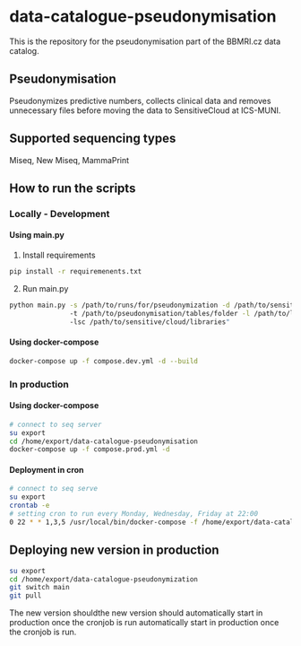 # data-catalogue-pseudonymisation
This is the repository for the pseudonymisation part of the BBMRI.cz data catalog.

## Pseudonymisation
Pseudonymizes predictive numbers, collects clinical data and removes unnecessary files before moving the data to SensitiveCloud at ICS-MUNI.

## Supported sequencing types
Miseq, New Miseq, MammaPrint

## How to run the scripts
### Locally - Development
#### Using main.py
1. Install requirements
```bash
pip install -r requiremenents.txt
```
2. Run main.py
```bash
python main.py -s /path/to/runs/for/pseudonymization -d /path/to/sensitive/cloud/destination 
               -t /path/to/pseudonymisation/tables/folder -l /path/to/libraries 
               -lsc /path/to/sensitive/cloud/libraries"
```
#### Using docker-compose
```bash
docker-compose up -f compose.dev.yml -d --build
```
### In production
#### Using docker-compose
```bash
# connect to seq server
su export
cd /home/export/data-catalogue-pseudonymisation
docker-compose up -f compose.prod.yml -d
```
#### Deployment in cron
```bash
# connect to seq serve
su export
crontab -e
# setting cron to run every Monday, Wednesday, Friday at 22:00
0 22 * * 1,3,5 /usr/local/bin/docker-compose -f /home/export/data-catalogue-pseudonymisation/compose.prod.yml up -d &>> /home/export/logs/`date +\%Y\%m\%d\%H\%M\%S`.log
```
## Deploying new version in production
```bash
su export
cd /home/export/data-catalogue-pseudonymization
git switch main
git pull
```
The new version shouldthe new version should automatically start in production once the cronjob is run automatically start in production once the cronjob is run.

